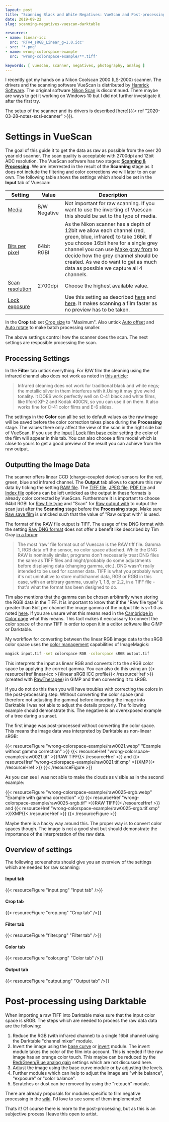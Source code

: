 ```yaml
---
layout: post
title: "Scanning Black and White Negatives: VueScan and Post-processing"
date: 2019-09-22
slug: scanning-negatives-vuescan-darktable

resources:
- name: linear-icc
  src: 'RTv4_sRGB_Linear_g=1.0.icc'
- src: '*.png'
- name: wrong-colorspace-example
  src: 'wrong-colorspace-example/**.tiff'

keywords: [ vuescan, scanner, negatives, photography, analog ]
---
```


I recently got my hands on a Nikon Coolscan 2000 (LS-2000) scanner. 
The drivers and the scanning software VueScan is distributed by [Hamrick Software](https://www.hamrick.com/). The original software [Nikon Scan](https://www.nikonimgsupport.com/ni/NI_article?articleNo=000003301&configured=1&lang=en_US) is discontinued. There maybe are ways to get it working on Windows 10 but I did not further investigate it after the first try.

The setup of the scanner and its drivers is described [here]({{< ref "2020-03-28-notes-scsi-scanner" >}}).

# Settings in VueScan

The goal of this guide it to get the data as raw as possible from the over 20 year old scanner. The scan quality is acceptable with 2700dpi and 12bit ADC resolution. The VueScan software has two stages: **[Scanning & Processing](https://www.hamrick.com/vuescan/html/vuesc20.htm#topic14)**.
We are interrested in the result of the **Scanning** stage as it does not include the filtering and color corrections we will later to on our own.
The following table shows the settings which should be set in the **Input** tab of Vuescan:

| Setting       | Value  | Description  |
| --- | --- | --- |
| [Media](https://www.hamrick.com/vuescan/html/vuesc29.htm#inputmedia) | B/W Negative | Not important for raw scanning. If you want to use the inverting of Vuescan this should be set to the type of media.  |
| [Bits per pixel](https://www.hamrick.com/vuescan/html/vuesc29.htm#inputbitsperpixel) | 64bit RGBI | As the Nikon scanner has a depth of 12bit we allow each channel (red, green, blue, infrared) to take 16bit. If you choose 16bit here for a single grey channel you can use [Make gray from](https://www.hamrick.com/vuescan/html/vuesc29.htm#inputmakegrayfrom) to decide how the grey channel should be created. As we do want to get as much data as possible we capture all 4 channels. |
| [Scan resolution](https://www.hamrick.com/vuescan/html/vuesc29.htm#inputscanresolution) | 2700dpi | Choose the highest available value. |
| [Lock exposure](https://www.hamrick.com/vuescan/html/vuesc29.htm#inputlockexposure) |  | Use this setting as described [here](https://www.hamrick.com/vuescan/html/vuesc16.htm#topic10) and [here](https://www.bilddateien.de/fotografie/tutorials/tutorial-negative-scannen-nichtdestruktiv.html). It makes scanning a film faster as no preview has to be taken. |

In the **Crop** tab set [Crop size](https://www.hamrick.com/vuescan/html/vuesc30.htm#cropcropsize) to "Maximum". Also untick [Auto offset](https://www.hamrick.com/vuescan/html/vuesc30.htm#cropautooffset) and [Auto rotate](https://www.hamrick.com/vuescan/html/vuesc30.htm#cropautorotate) to make batch processing smaller.


The above settings control how the scanner does the scan. The next settings are resposible processing the scan.

## Processing Settings

In the **Filter** tab untick everything. For B/W film the cleaning using the infrared channel also does not work as noted in [this article](http://crawfordphotoschool.com/digital/bw-neg-scanning.php):

> Infrared cleaning does not work for traditional black and white negs; the metallic silver in them interferes with it.Using it may give weird tonality. It DOES work perfectly well on C-41 black and white films, like Ilford XP-2 and Kodak 400CN, so you can use it on them. It also works fine for C-41 color films and E-6 slides.

The settings in the **Color** can all be set to default values as the raw image will be saved before the color correction takes place during the **Processing** stage. The values there only affect the view of the scan in the right side bar of VueScan. If you use the [Input \| Lock film base color](https://www.hamrick.com/vuescan/html/vuesc29.htm#inputlockfilmbasecolor) setting the color of the film will appear in this tab. You can also choose a film model which is close to yours to get a good preview of the result you can achieve from the raw output. 

## Outputting the Image Data

The scanner offers linear CCD (charge-coupled device) sensors for the red, green, blue and infrared channel. The **Output** tab allows to capture this raw data by ticking the setting [RAW file](https://www.hamrick.com/vuescan/html/vuesc33.htm#outputrawfile). The [TIFF file](https://www.hamrick.com/vuescan/html/vuesc33.htm#outputtifffile), [JPEG file](https://www.hamrick.com/vuescan/html/vuesc33.htm#outputjpegfile), [PDF file](https://www.hamrick.com/vuescan/html/vuesc33.htm#outputpdffile) and [Index file](https://www.hamrick.com/vuescan/html/vuesc33.htm#outputindexfile) options can be left unticked as the output in these formats is already color corrected by VueScan. Furthermore it is important to choose 64bit RGBI for [Raw file type](https://www.hamrick.com/vuescan/html/vuesc33.htm#outputrawfiletype) and "Scan" for [Raw output with](https://www.hamrick.com/vuescan/html/vuesc33.htm#outputrawoutputwith) to output the scan just after the **Scanning** stage before the **Processing** stage. Make sure [Raw save film](https://www.hamrick.com/vuescan/html/vuesc33.htm#outputrawsavefilm) is unticked such that the value of "Raw output with" is used.

The format of the RAW file output is TIFF. The usage of the DNG format with the setting [Raw DNG format](https://www.hamrick.com/vuescan/html/vuesc33.htm#outputrawdngformat) does not offer a benefit like described by Tim Gray [in a forum](https://www.rangefinderforum.com/forums/showpost.php?p=1843660&postcount=2):

> The most 'raw' file format out of Vuescan is the RAW tiff file. Gamma 1, RGB data off the sensor, no color space attached. While the DNG RAW is nominally similar, programs don't necessarily treat DNG files the same as TIFF files and might/probably do some adjustments before displaying data (changing gamma, etc.). DNG wasn't really intended to be used for scanner data. TIFF is what you probably want; it's not unintuitive to store multichannel data, RGB or RGBI in this case, with an arbitrary gamma, usually 1, 1.8, or 2.2, in a TIFF file - that's what the format has been designed to do.

Tim also mentions that the gamma can be chosen arbitrarily when storing the RGBI data in the TIFF. It is important to know that if the "Raw file type" is greater than 8bit per channel the image gamma of the output file is 𝛾=1.0 as noted [here](https://www.hamrick.com/vuescan/html/vuesc33.htm#outputrawfile). If you are unsure what this means read in the [Cambridge in Color page](https://www.cambridgeincolour.com/tutorials/gamma-correction.htm) what this means.
This fact makes it neccassary to convert the color space of the raw TIFF in order to open it in a editor software like GIMP or Darktable.

My workflow for converting between the linear RGB image data to the sRGB color space uses the [color management](https://imagemagick.org/script/color-management.php) capabilities of ImageMagick:

```bash
magick input.tif -set colorspace RGB -colorspace sRGB output.tif
```

This interprets the input as linear RGB and converts it to the sRGB color space by applying the correct gamma. You can also do this using an {{< resourceHref linear-icc >}}linear sRGB ICC profile{{< /resourceHref >}} (created with [RawTherapee](http://rawpedia.rawtherapee.com/ICC_Profile_Creator)) in GIMP and then converting it to sRGB. 

If you do not do this then you will have troubles with correcting the colors in the post-processing step.
Without converting the color space (and therefore not adjusting the gamma) before importing the image into Darktable I was not able to adjust the details properly.
The following example should demonstrate this. The negative is an overexposed example of a tree during a sunset.

The first image was post-processed without converting the color space. This means the image data was interpreted by Darktable as non-linear sRGB:

{{< resourceFigure "wrong-colorspace-example/raw0021.webp" "Example without gamma correction" >}}
{{< resourceHref "wrong-colorspace-example/raw0021.tif" >}}RAW TIFF{{< /resourceHref >}} and
{{< resourceHref "wrong-colorspace-example/raw0021.tif.xmp" >}}XMP{{< /resourceHref >}}
{{< /resourceFigure >}}

As you can see I was not able to make the clouds as visible as in the second example:

{{< resourceFigure "wrong-colorspace-example/raw0025-srgb.webp" "Example with gamma correction" >}}
{{< resourceHref "wrong-colorspace-example/raw0025-srgb.tif" >}}RAW TIFF{{< /resourceHref >}} and
{{< resourceHref "wrong-colorspace-example/raw0025-srgb.tif.xmp" >}}XMP{{< /resourceHref >}}
{{< /resourceFigure >}}

Maybe there is a hacky way around this. The proper way is to convert color spaces though. The image is not a good shot but should demonstrate the importance of the interpretation of the raw data.

## Overview of settings

The following screenshots should give you an overview of the settings which are needed for raw scanning:
#### Input tab
{{< resourceFigure "input.png" "Input tab" />}}
#### Crop tab
{{< resourceFigure "crop.png" "Crop tab" />}}
#### Filter tab
{{< resourceFigure "filter.png" "Filter tab" />}}
#### Color tab
{{< resourceFigure "color.png" "Color tab" />}}
#### Output tab
{{< resourceFigure "output.png" "Output tab" />}}

# Post-processing using Darktable

When importing a raw TIFF into Darktable make sure that the input color space is sRGB.
The steps which are needed to process the raw data data are the following:

1. Reduce the RGB (with infrared channel) to a single 16bit channel using the Darktable "channel mixer" module.
2. Invert the image using the [base curve](https://www.darktable.org/usermanual/en/modules.html#base_curve) or [invert](https://www.darktable.org/usermanual/en/modules.html#invert) module. The invert module takes the color of the film into account. This is needed if the raw image has an orange color touch. This maybe can be reduced by the [Red/Green/Blue analog gain](https://www.hamrick.com/vuescan/html/vuesc29.htm#inputredgreenblueanaloggain) settings which are not discussed here.
3. Adjust the image using the base curve module or by adjusting the levels.
4. Further modules which can help to adjust the image are "white balance", "exposure" or "color balance".
5. Scratches or dust can be removed by using the "retouch" module.

There are already proposals for modules specific to film negative processing in the [wiki](https://redmine.darktable.org/projects/darktable/wiki/Scanning). I'd love to see some of them implemented!

Thats it! Of course there is more to the post-processing, but as this is an subjective process I leave this open to artist.


